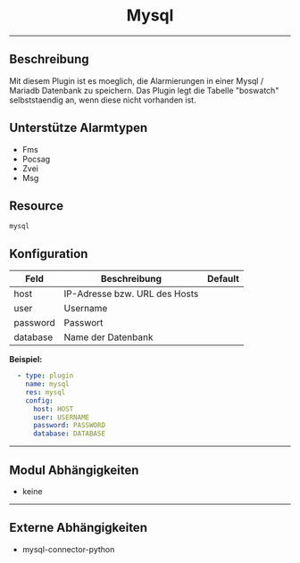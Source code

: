 # <center>Mysql</center> 
---

## Beschreibung
Mit diesem Plugin ist es moeglich, die Alarmierungen in einer Mysql / Mariadb Datenbank zu speichern.
Das Plugin legt die Tabelle "boswatch" selbststaendig an, wenn diese nicht vorhanden ist.

## Unterstütze Alarmtypen
- Fms
- Pocsag
- Zvei
- Msg

## Resource
`mysql`

## Konfiguration
|Feld|Beschreibung|Default|
|----|------------|-------|
|host|IP-Adresse bzw. URL des Hosts||
|user|Username||
|password|Passwort||
|database|Name der Datenbank||

**Beispiel:**
```yaml
  - type: plugin
    name: mysql
    res: mysql
    config:
      host: HOST
      user: USERNAME
      password: PASSWORD
      database: DATABASE
```

---
## Modul Abhängigkeiten
- keine

---
## Externe Abhängigkeiten
- mysql-connector-python
